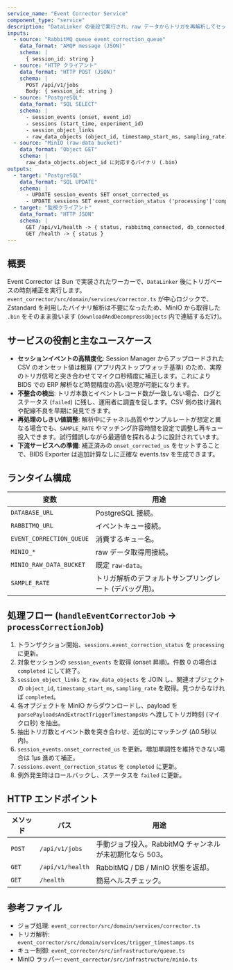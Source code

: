 ```yaml
---
service_name: "Event Corrector Service"
component_type: "service"
description: "DataLinker の後段で実行され、raw データからトリガを再解析してセッションイベントの時刻を補正するワーカー。"
inputs:
  - source: "RabbitMQ queue event_correction_queue"
    data_format: "AMQP message (JSON)"
    schema: |
      { session_id: string }
  - source: "HTTP クライアント"
    data_format: "HTTP POST (JSON)"
    schema: |
      POST /api/v1/jobs
      Body: { session_id: string }
  - source: "PostgreSQL"
    data_format: "SQL SELECT"
    schema: |
      - session_events (onset, event_id)
      - sessions (start_time, experiment_id)
      - session_object_links
      - raw_data_objects (object_id, timestamp_start_ms, sampling_rate)
  - source: "MinIO (raw-data bucket)"
    data_format: "Object GET"
    schema: |
      raw_data_objects.object_id に対応するバイナリ (.bin)
outputs:
  - target: "PostgreSQL"
    data_format: "SQL UPDATE"
    schema: |
      - UPDATE session_events SET onset_corrected_us
      - UPDATE sessions SET event_correction_status ('processing'|'completed'|'failed')
  - target: "監視クライアント"
    data_format: "HTTP JSON"
    schema: |
      GET /api/v1/health -> { status, rabbitmq_connected, db_connected, minio_connected, queue, timestamp }
      GET /health -> { status }
---
```


## 概要

Event Corrector は Bun で実装されたワーカーで、`DataLinker` 後にトリガベースの時刻補正を実行します。`event_corrector/src/domain/services/corrector.ts` が中心ロジックで、Zstandard を利用したバイナリ解析は不要になったため、MinIO から取得した `.bin` をそのまま扱います (`downloadAndDecompressObjects` 内で連結するだけ)。

## サービスの役割と主なユースケース

- **セッションイベントの高精度化**: Session Manager からアップロードされた CSV のオンセット値は概算 (アプリ内ストップウォッチ基準) のため、実際のトリガ信号と突き合わせてマイクロ秒精度に補正します。これにより BIDS での ERP 解析など時間精度の高い処理が可能になります。
- **不整合の検出**: トリガ本数とイベントレコード数が一致しない場合、ログとステータス (`failed`) に残し、運用者に調査を促します。CSV 側の抜け漏れや配線不良を早期に発見できます。
- **再処理のしきい値調整**: 解析中にチャネル品質やサンプルレートが想定と異なる場合でも、`SAMPLE_RATE` やマッチング許容時間を設定で調整し再キュー投入できます。試行錯誤しながら最適値を探れるように設計されています。
- **下流サービスへの準備**: 補正済みの `onset_corrected_us` をセットすることで、BIDS Exporter は追加計算なしに正確な events.tsv を生成できます。

## ランタイム構成

| 変数 | 用途 |
| --- | --- |
| `DATABASE_URL` | PostgreSQL 接続。 |
| `RABBITMQ_URL` | イベントキュー接続。 |
| `EVENT_CORRECTION_QUEUE` | 消費するキュー名。 |
| `MINIO_*` | raw データ取得用接続。 |
| `MINIO_RAW_DATA_BUCKET` | 既定 `raw-data`。 |
| `SAMPLE_RATE` | トリガ解析のデフォルトサンプリングレート (デバッグ用)。 |

## 処理フロー (`handleEventCorrectorJob` → `processCorrectionJob`)

1. トランザクション開始、`sessions.event_correction_status` を `processing` に更新。
2. 対象セッションの `session_events` を取得 (onset 昇順)。件数 0 の場合は `completed` にして終了。
3. `session_object_links` と `raw_data_objects` を JOIN し、関連オブジェクトの `object_id`, `timestamp_start_ms`, `sampling_rate` を取得。見つからなければ `completed`。
4. 各オブジェクトを MinIO からダウンロードし、payload を `parsePayloadsAndExtractTriggerTimestampsUs` へ渡してトリガ時刻 (マイクロ秒) を抽出。
5. 抽出トリガ数とイベント数を突き合わせ、近似的にマッチング (Δ0.5秒以内)。
6. `session_events.onset_corrected_us` を更新。増加単調性を維持できない場合は 1µs 進めて補正。
7. `sessions.event_correction_status` を `completed` に更新。
8. 例外発生時はロールバックし、ステータスを `failed` に更新。

## HTTP エンドポイント

| メソッド | パス | 用途 |
| --- | --- | --- |
| `POST` | `/api/v1/jobs` | 手動ジョブ投入。RabbitMQ チャンネルが未初期化なら 503。 |
| `GET` | `/api/v1/health` | RabbitMQ / DB / MinIO 状態を返却。 |
| `GET` | `/health` | 簡易ヘルスチェック。 |

## 参考ファイル

- ジョブ処理: `event_corrector/src/domain/services/corrector.ts`
- トリガ解析: `event_corrector/src/domain/services/trigger_timestamps.ts`
- キュー制御: `event_corrector/src/infrastructure/queue.ts`
- MinIO ラッパー: `event_corrector/src/infrastructure/minio.ts`
